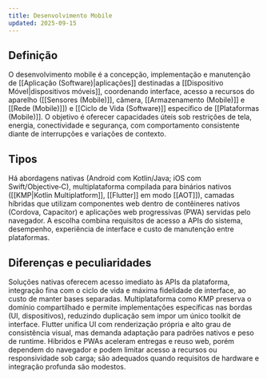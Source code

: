 ```yaml
---
title: Desenvolvimento Mobile
updated: 2025-09-15
---
```


## Definição

O desenvolvimento mobile é a concepção, implementação e manutenção de [[Aplicação (Software)|aplicações]] destinadas a [[Dispositivo Móvel|dispositivos móveis]], coordenando interface, acesso a recursos do aparelho ([[Sensores (Mobile)]], câmera, [[Armazenamento (Mobile)]] e [[Rede (Mobile)]]) e [[Ciclo de Vida (Software)]] específico de [[Plataformas (Mobile)]]. O objetivo é oferecer capacidades úteis sob restrições de tela, energia, conectividade e segurança, com comportamento consistente diante de interrupções e variações de contexto.

## Tipos

Há abordagens nativas (Android com Kotlin/Java; iOS com Swift/Objective‑C), multiplataforma compilada para binários nativos ([[KMP|Kotlin Multiplatform]], [[Flutter]] em modo [[AOT]]), camadas híbridas que utilizam componentes web dentro de contêineres nativos (Cordova, Capacitor) e aplicações web progressivas (PWA) servidas pelo navegador. A escolha combina requisitos de acesso a APIs do sistema, desempenho, experiência de interface e custo de manutenção entre plataformas.

## Diferenças e peculiaridades

Soluções nativas oferecem acesso imediato às APIs da plataforma, integração fina com o ciclo de vida e máxima fidelidade de interface, ao custo de manter bases separadas. Multiplataforma como KMP preserva o domínio compartilhado e permite implementações específicas nas bordas (UI, dispositivos), reduzindo duplicação sem impor um único toolkit de interface. Flutter unifica UI com renderização própria e alto grau de consistência visual, mas demanda adaptação para padrões nativos e peso de runtime. Híbridos e PWAs aceleram entregas e reuso web, porém dependem do navegador e podem limitar acesso a recursos ou responsividade sob carga; são adequados quando requisitos de hardware e integração profunda são modestos.
